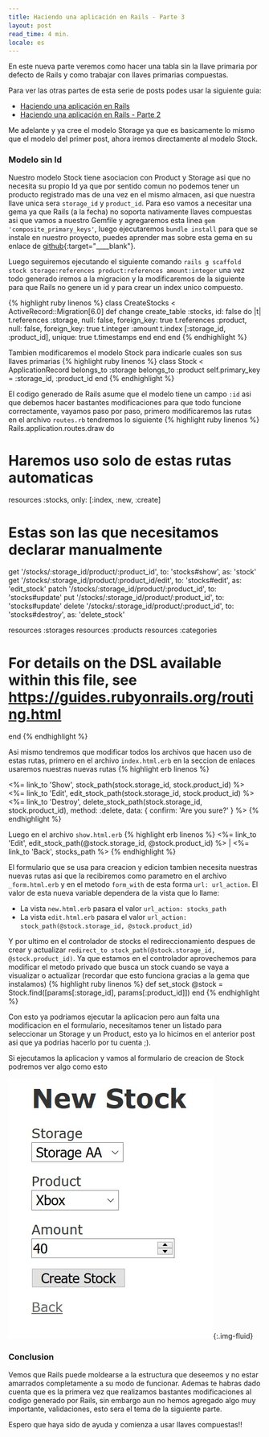 ```yaml
---
title: Haciendo una aplicación en Rails - Parte 3
layout: post
read_time: 4 min.
locale: es
---
```

En este nueva parte veremos como hacer una tabla sin la llave primaria por defecto de Rails y como trabajar con llaves primarias compuestas.

Para ver las otras partes de esta serie de posts podes usar la siguiente guia:
- [Haciendo una aplicación en Rails](/2020/03/28/stock-app.html)
- [Haciendo una aplicación en Rails - Parte 2](/2020/04/15/stock-app-2.html)

Me adelante y ya cree el modelo Storage ya que es basicamente lo mismo que el modelo del primer post, ahora iremos directamente al modelo Stock.

### Modelo sin Id

Nuestro modelo Stock tiene asociacion con Product y Storage asi que no necesita su propio Id ya que por sentido comun no podemos tener un producto registrado mas de una vez en el mismo almacen, asi que nuestra llave unica sera `storage_id` y `product_id`. Para eso vamos a necesitar una gema ya que Rails (a la fecha) no soporta nativamente llaves compuestas asi que vamos a nuestro Gemfile y agregaremos esta linea `gem 'composite_primary_keys'`, luego ejecutaremos `bundle install` para que se instale en nuestro proyecto, puedes aprender mas sobre esta gema en su enlace de [github](https://github.com/composite-primary-keys/composite_primary_keys){:target="____blank"}.

Luego seguiremos ejecutando el siguiente comando `rails g scaffold stock storage:references product:references amount:integer` una vez todo generado iremos a la migracion y la modificaremos de la siguiente para que Rails no genere un id y para crear un index unico compuesto.

{% highlight ruby linenos %}
class CreateStocks < ActiveRecord::Migration[6.0]
  def change
    create_table :stocks, id: false do |t|
      t.references :storage, null: false, foreign_key: true
      t.references :product, null: false, foreign_key: true
      t.integer :amount
      t.index [:storage_id, :product_id], unique: true
      t.timestamps
    end
  end
end
{% endhighlight %}

Tambien modificaremos el modelo Stock para indicarle cuales son sus llaves primarias
{% highlight ruby linenos %}
class Stock < ApplicationRecord
  belongs_to :storage
  belongs_to :product
  self.primary_key = :storage_id, :product_id
end
{% endhighlight %}

El codigo generado de Rails asume que el modelo tiene un campo `:id` asi que debemos hacer bastantes modificaciones para que todo funcione correctamente, vayamos paso por paso, primero modificaremos las rutas en el archivo `routes.rb` tendremos lo siguiente
{% highlight ruby linenos %}
Rails.application.routes.draw do
  # Haremos uso solo de estas rutas automaticas
  resources :stocks, only: [:index, :new, :create]
  # Estas son las que necesitamos declarar manualmente
  get '/stocks/:storage_id/product/:product_id', to: 'stocks#show', as: 'stock'
  get '/stocks/:storage_id/product/:product_id/edit', to: 'stocks#edit', as: 'edit_stock'
  patch '/stocks/:storage_id/product/:product_id', to: 'stocks#update'
  put '/stocks/:storage_id/product/:product_id', to: 'stocks#update'
  delete '/stocks/:storage_id/product/:product_id', to: 'stocks#destroy', as: 'delete_stock'

  resources :storages
  resources :products
  resources :categories
  # For details on the DSL available within this file, see https://guides.rubyonrails.org/routing.html
end
{% endhighlight %}

Asi mismo tendremos que modificar todos los archivos que hacen uso de estas rutas, primero en el archivo `index.html.erb` en la seccion de enlaces usaremos nuestras nuevas rutas
{% highlight erb linenos %}
<td><%= link_to 'Show', stock_path(stock.storage_id, stock.product_id) %></td>
<td><%= link_to 'Edit', edit_stock_path(stock.storage_id, stock.product_id) %></td>
<td><%= link_to 'Destroy', delete_stock_path(stock.storage_id, stock.product_id), method: :delete, data: { confirm: 'Are you sure?' } %></td>
{% endhighlight %}

Luego en el archivo `show.html.erb`
{% highlight erb linenos %}
<%= link_to 'Edit', edit_stock_path(@stock.storage_id, @stock.product_id) %> |
<%= link_to 'Back', stocks_path %>
{% endhighlight %}

El formulario que se usa para creacion y edicion tambien necesita nuestras nuevas rutas asi que la recibiremos como parametro en el archivo `_form.html.erb` y en el metodo `form_with` de esta forma `url: url_action`.
El valor de esta nueva variable dependera de la vista que lo llame:
- La vista `new.html.erb` pasara el valor `url_action: stocks_path`
- La vista `edit.html.erb` pasara el valor `url_action: stock_path(@stock.storage_id, @stock.product_id)`

Y por ultimo en el controlador de stocks el redireccionamiento despues de crear y actualizar `redirect_to stock_path(@stock.storage_id, @stock.product_id)`. Ya que estamos en el controlador aprovechemos para modificar el metodo privado que busca un stock cuando se vaya a visualizar o actualizar (recordar que esto funciona gracias a la gema que instalamos)
{% highlight ruby linenos %}
def set_stock
  @stock = Stock.find([params[:storage_id], params[:product_id]])
end
{% endhighlight %}

Con esto ya podriamos ejecutar la aplicacion pero aun falta una modificacion en el formulario, necesitamos tener un listado para seleccionar un Storage y un Product, esto ya lo hicimos en el anterior post asi que ya podrias hacerlo por tu cuenta ;).

Si ejecutamos la aplicacion y vamos al formulario de creacion de Stock podremos ver algo como esto

![form](/assets/images/posts/stock-app-3/form.jpg){:.img-fluid}

### Conclusion

Vemos que Rails puede moldearse a la estructura que deseemos y no estar amarrados completamente a su modo de funcionar.
Ademas te habras dado cuenta que es la primera vez que realizamos bastantes modificaciones al codigo generado por Rails, sin embargo aun no hemos agregado algo muy importante, validaciones, esto sera el tema de la siguiente parte.

Espero que haya sido de ayuda y comienza a usar llaves compuestas!!
